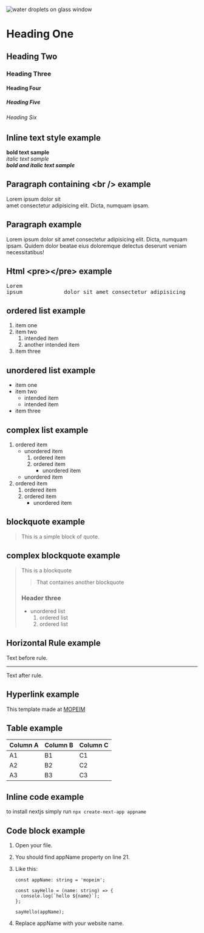 ![water droplets on glass window](/posts/water%20droplets%20on%20glass%20window.jpg)

# Heading One

## Heading Two

### Heading Three

#### Heading Four

##### Heading Five

###### Heading Six

## Inline text style example

**bold text sample**  
_italic text sample_  
**_bold and italic text sample_**

## Paragraph containing \<br /> example

Lorem ipsum dolor sit  
amet consectetur adipisicing elit. Dicta, numquam ipsam.

## Paragraph example

Lorem ipsum dolor sit amet consectetur adipisicing elit. Dicta, numquam ipsam. Quidem dolor beatae eius doloremque delectus deserunt veniam necessitatibus!

## Html \<pre>\</pre> example

<pre>
Lorem
ipsum             dolor sit amet consectetur adipisicing           elit.
</pre>

## ordered list example

1. item one
2. item two
   1. intended item
   2. another intended item
3. item three

## unordered list example

- item one
- item two
  - intended item
  - intended item
- item three

## complex list example

1. ordered item
   - unordered item
     1. ordered item
     2. ordered item
        - unordered item
   - unordered item
2. ordered item
   1. ordered item
   2. ordered item
      - unordered item

## **blockquote** example

> This is a simple block of quote.

## complex **blockquote** example

> This is a blockquote
>
> > That containes another blockquote
>
> ### Header three
>
> - unordered list
>   1.  ordered list
>   2.  ordered list

## Horizontal Rule example

Text before rule.

---

Text after rule.

## Hyperlink example

This template made at [MOPEIM](https://mopeim.com)

## Table example

| Column A | Column B | Column C |
| -------- | -------- | -------- |
| A1       | B1       | C1       |
| A2       | B2       | C2       |
| A3       | B3       | C3       |

## Inline code example

to install nextjs simply run `npx create-next-app appname`

## Code block example

1. Open your file.
2. You should find appName property on line 21.
3. Like this:

   ```tsx
   const appName: string = 'mopeim';

   const sayHello = (name: string) => {
     console.log(`hello ${name}`);
   };

   sayHello(appName);
   ```

4. Replace appName with your website name.
